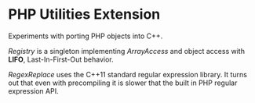 # PHP Utilities Extension

Experiments with porting PHP objects into C++.

*Registry* is a singleton implementing *ArrayAccess* and object access with **LIFO**, Last-In-First-Out behavior.

*RegexReplace* uses the C++11 standard regular expression library. It turns out that even with precompiling it is slower that the built in PHP regular expression API.